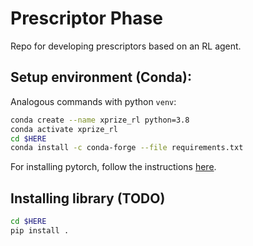 # Prescriptor Phase

Repo for developing prescriptors based on an RL agent.

## Setup environment (Conda):

Analogous commands with python `venv`:

```bash
conda create --name xprize_rl python=3.8
conda activate xprize_rl
cd $HERE
conda install -c conda-forge --file requirements.txt
```

For installing pytorch, follow the instructions [here](https://pytorch.org/get-started/locally/).

## Installing library (TODO)

```bash
cd $HERE
pip install .
```

